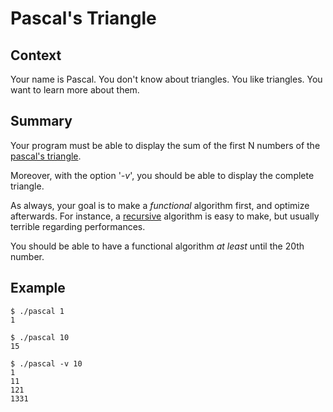 # Pascal's Triangle

## Context

Your name is Pascal.
You don't know about triangles.
You like triangles.
You want to learn more about them.

## Summary

Your program must be able to display the sum of the first N numbers of the [pascal's triangle](https://en.wikipedia.org/wiki/Pascal%27s_triangle).

Moreover, with the option '_-v_', you should be able to display the complete triangle.

As always, your goal is to make a _functional_ algorithm first, and optimize afterwards.
For instance, a [recursive](https://en.wikipedia.org/wiki/Recursion_(computer_science)) algorithm is easy to make, but usually terrible regarding performances.

You should be able to have a functional algorithm _at least_ until the 20th number.

## Example

```
$ ./pascal 1
1
```

```
$ ./pascal 10
15
```

```
$ ./pascal -v 10
1
11
121
1331
```
